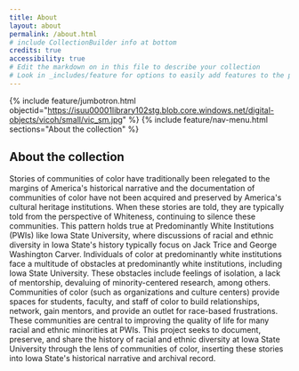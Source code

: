 ```yaml
---
title: About
layout: about
permalink: /about.html
# include CollectionBuilder info at bottom
credits: true
accessibility: true
# Edit the markdown on in this file to describe your collection
# Look in _includes/feature for options to easily add features to the page
---
```


{% include feature/jumbotron.html objectid="https://isuu00001library102stg.blob.core.windows.net/digital-objects/vicoh/small/vic_sm.jpg" %} 
{% include feature/nav-menu.html sections="About the collection" %}
## About the collection

Stories of communities of color have traditionally been relegated to the margins of America's historical narrative and the documentation of communities of color have not been acquired and preserved by America's cultural heritage institutions. When these stories are told, they are typically told from the perspective of Whiteness, continuing to silence these communities. This pattern holds true at Predominantly White Institutions (PWIs) like Iowa State University, where discussions of racial and ethnic diversity in Iowa State's history typically focus on Jack Trice and George Washington Carver. Individuals of color at predominantly white institutions face a multitude of obstacles at predominantly white institutions, including Iowa State University. These obstacles include feelings of isolation, a lack of mentorship, devaluing of minority-centered research, among others. Communities of color (such as organizations and culture centers) provide spaces for students, faculty, and staff of color to build relationships, network, gain mentors, and provide an outlet for race-based frustrations. These communities are central to improving the quality of life for many racial and ethnic minorities at PWIs. This project seeks to document, preserve, and share the history of racial and ethnic diversity at Iowa State University through the lens of communities of color, inserting these stories into Iowa State's historical narrative and archival record.
